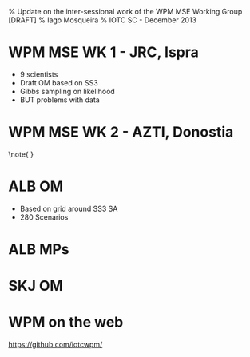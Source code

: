 % Update on the inter-sessional work of the WPM MSE Working Group [DRAFT]
% Iago Mosqueira
% IOTC SC - December 2013

# WPM MSE WK 1 - JRC, Ispra

- 9 scientists
- Draft OM based on SS3
- Gibbs sampling on likelihood
- BUT problems with data

# WPM MSE WK 2 - AZTI, Donostia

\note{
}

# ALB OM

- Based on grid around SS3 SA
- 280 Scenarios

# ALB MPs

# SKJ OM

# WPM on the web

https://github.com/iotcwpm/
